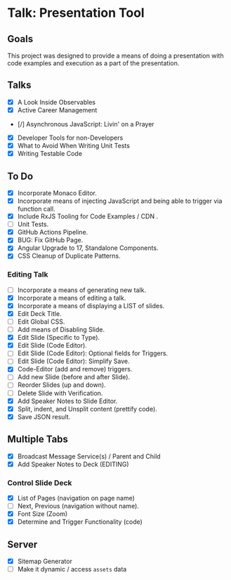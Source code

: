 # Talk: Presentation Tool

## Goals

This project was designed to provide a means of doing a presentation with code examples and execution as a part of the presentation.

## Talks

- [x] A Look Inside Observables
- [x] Active Career Management
- [/] Asynchronous JavaScript: Livin' on a Prayer
- [x] Developer Tools for non-Developers
- [x] What to Avoid When Writing Unit Tests
- [x] Writing Testable Code

## To Do

- [x] Incorporate Monaco Editor.
- [x] Incorporate means of injecting JavaScript and being able to trigger via function call.
- [x] Include RxJS Tooling for Code Examples / CDN [](https://rxjs.dev/guide/importing#cdn).
- [ ] Unit Tests.
- [x] GitHub Actions Pipeline.
- [x] BUG: Fix GitHub Page.
- [x] Angular Upgrade to 17, Standalone Components.
- [x] CSS Cleanup of Duplicate Patterns.

### Editing Talk

- [ ] Incorporate a means of generating new talk.
- [x] Incorporate a means of editing a talk.
- [x] Incorporate a means of displaying a LIST of slides.
- [x] Edit Deck Title.
- [ ] Edit Global CSS.
- [ ] Add means of Disabling Slide.
- [x] Edit Slide (Specific to Type).
- [x] Edit Slide (Code Editor).
- [ ] Edit Slide (Code Editor): Optional fields for Triggers.
- [ ] Edit Slide (Code Editor): Simplify Save.
- [x] Code-Editor (add and remove) triggers.
- [ ] Add new Slide (before and after Slide).
- [ ] Reorder Slides (up and down).
- [ ] Delete Slide with Verification.
- [x] Add Speaker Notes to Slide Editor.
- [x] Split, indent, and Unsplit content (prettify code).
- [x] Save JSON result.

## Multiple Tabs

- [x] Broadcast Message Service(s) / Parent and Child
- [x] Add Speaker Notes to Deck (EDITING)

### Control Slide Deck

- [x] List of Pages (navigation on page name)
- [ ] Next, Previous (navigation without name).
- [x] Font Size (Zoom)
- [x] Determine and Trigger Functionality (code)

## Server

- [x] Sitemap Generator
- [ ] Make it dynamic / access `assets` data
